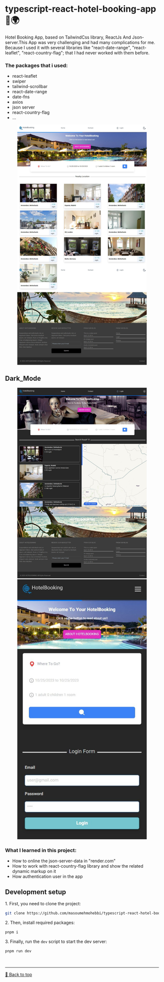 <h1>typescript-react-hotel-booking-app 🏩🌍</h1> 
<p id="typescript-react-hotel-booking-app"></p>

<p>
Hotel Booking App, based on TailwindCss library, ReactJs And Json-server.This App was very challenging and had many complications for me. Because I used it with several libraries like "react-date-range", "react-leaflet", "react-country-flag"; that I had never worked with them before.
</p>

<h3>The packages that i used:</h3>
<ul>
 <li>react-leaflet</li>
 <li>swiper</li>
 <li>tailwind-scrollbar</li>
 <li>react-date-range</li>
 <li>date-fns</li>
 <li>axios</li>
 <li>json server</li>
 <li>react-country-flag</li>
 <li>...</li>
</ul>

<figure>
 <img src="https://github.com/masoumehmohebbi/typescript-react-hotel-booking-app/blob/main/App_Img_1.jpg"/>
</figure>

<h2>Dark_Mode</h2>

<figure>
 <img src="https://github.com/masoumehmohebbi/typescript-react-hotel-booking-app/blob/main/App_img_2.jpg"/>
 <br/>
 <img src="https://github.com/masoumehmohebbi/typescript-react-hotel-booking-app/blob/main/App_img_3.jpg"/>
</figure>


<h3>What I learned in this project:</h3>
<ul>
   <li>How to online the json-server-data in "render.com"</li>
   <li>How to work with react-country-flag library and show the related dynamic markup on it</li>
   <li>How authentication user in the app</li>
</ul>

<h2>Development setup</h2>
<p>1. First, you need to clone the project:</p>

```sh
git clone https://github.com/masoumehmohebbi/typescript-react-hotel-booking-app
```

<p>2. Then, install required packages:</p>

```sh
pnpm i
```

<p>3. Finally, run the <code>dev</code> script to start the dev server:</p>

```sh
pnpm run dev
```

<br><hr>
[🔼 Back to top](#typescript-react-hotel-booking-app)

